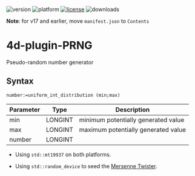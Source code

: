 ![version](https://img.shields.io/badge/version-16%2B-8331AE)
![platform](https://img.shields.io/static/v1?label=platform&message=mac-intel%20|%20mac-arm%20|%20win-64&color=blue)
[![license](https://img.shields.io/github/license/miyako/4d-plugin-PRNG)](LICENSE)
![downloads](https://img.shields.io/github/downloads/miyako/4d-plugin-PRNG/total)

**Note**: for v17 and earlier, move `manifest.json` to `Contents`

# 4d-plugin-PRNG

Pseudo-random number generator

## Syntax

```
number:=uniform_int_distribution (min;max)
```

Parameter|Type|Description
------------|------------|----
min|LONGINT|minimum potentially generated value 
max|LONGINT|maximum potentially generated value 
number|LONGINT|

* Using ``std::mt19937`` on both platforms.

* Using ``std::random_device`` to seed the [Mersenne Twister](https://en.wikipedia.org/wiki/Mersenne_Twister).
